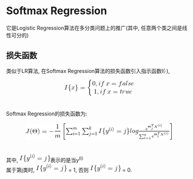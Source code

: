 # Softmax Regression
它是Logistic Regression算法在多分类问题上的推广(其中, 任意两个类之间是线性可分的)

## 损失函数
类似于LR算法, 在Softmax Regression算法的损失函数引入指示函数I(·), 
<br><center>![具体形式](MularGif/Chapter2Gif/CostI.gif)</center></br>
<br>Softmax Regression的损失函数为:</br>
<br><center>![损失函数](MularGif/Chapter2Gif/LossMular.gif)</center></br>
<br>其中, ![](MularGif/Chapter2Gif/IYJ.gif)表示的是当y<sup>(i)</sup></br>属于第j类时, 
![](MularGif/Chapter2Gif/IYJ.gif) = 1, 否则 ![](MularGif/Chapter2Gif/IYJ.gif) = 0.